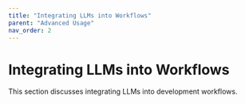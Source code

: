 ```yaml
---
title: "Integrating LLMs into Workflows"
parent: "Advanced Usage"
nav_order: 2
---
```

# Integrating LLMs into Workflows

This section discusses integrating LLMs into development workflows.
